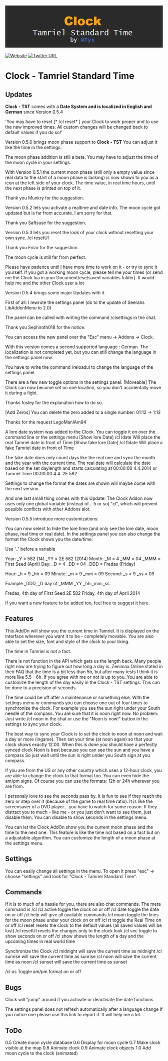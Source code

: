 ![ClockTST](dev/clock.jpg)

[![Website](https://img.shields.io/website-up-down-green-red/http/shields.io.svg?maxAge=2592000)](http://www.esoui.com/downloads/info241-Clock-TamrielStandardTime.html)
[![Twitter URL](https://img.shields.io/twitter/url/http/shields.io.svg?style=social&maxAge=2592000?style=flat)](https://twitter.com/Tyxzs)

Clock - Tamriel Standard Time
======
Updates
----------
**Clock - TST** comes with a **Date System and is localized in English and German** since Version 0.5.4

'You may have to reset [* /cl reset* ] your Clock to work proper and to use the new improved times.
All custom changes will be changed back to default values if you do so!'

Version 0.5.0 brings moon phase support to **Clock - TST**
You can adjust it like the time in the settings.

The moon phase addition is still a beta. You may have to adjust the time of the moon cycle in your settings.

With Version 0.5.1 the current moon phase (still only a empty value since real data to the start of a moon phase is lacking) is now shown to you as a icon at the left side of your clock. The time value, in real time hours, until the next phase is printed on top of it.

Thank you Munkry for the suggestion.

Version 0.5.2 lets you activate a realtime and date info.
The moon cycle got updated but is far from accurate. I am sorry for that.

Thank you Saftsuse for the suggestion.

Version 0.5.3 lets you reset the look of your clock without resetting your own sync. 
/cl resetUI

Thank you Friiar for the suggestion.

The moon cycle is still far from perfect.

Please have patience until I have more time to work on it - or try to sync it yourself.
If you got a working moon cycle, please tell me your times (or send me the Clock.lua in your Document/ese/saved variables folder). It would help me and the other Clock user a lot 

Version 0.5.4 brings some major Updates with it.

First of all: I rewrote the settings panel (do to the update of Seerahs LibAddonMenu to 2.0)

The panel can be called with writing the command /clsettings in the chat.

Thank you Sephiroth018 for the notice.

You can access the new panel over the "Esc" menu -> Addons -> Clock.

With this version comes a second supported language : German.
The localization is not completed yet, but you can still change the language in the settings panel now.

You have to write the command /reloadui to change the language of the settings panel.

There are a few new toggle options in the settings panel:
[Moveable] The Clock can now become set on one location, so you don't accidentally move it during a fight.

Thanks fosley for the explanation how to do so.

[Add Zeros] You can delete the zero added to a single number: 01:12 -> 1:12

Thanks for the request LegoManIAm94

A lore date system was added to the Clock.
You can toggle it on over the command line or the settings menu
[Show lore Date] /cl ldate Will place the real Tamriel date in front of Time
[Show fake lore Date] /cl fldate Will place a fake Tamriel date in front of Time

The fake date does only count days like the real one and sync the month and the year with the current time.
The real date will calculate the date based on the set daylength and starts calculating at 00:00:00 4.4.2014 or Tamriel Time 00:00:00 4.4. 2E 582

Settings to change the format the dates are shown will maybe come with the next version.

And one last small thing comes with this Update:
The Clock Addon now uses only one global variable (instead of... 5 or so) "cl", which will prevent possible conflicts with other Addons alot.


Version 0.5.5 introduce more customizations:

You can now select to hide the lore time (and only see the lore date, moon phase, real time or real date).
In the settings panel you can also change the format the Clock shows you the date/time:

Use '_' before a variable

Year: 
_Y = 582 (14)
_YY = 2E 582 (2014)
Month: 
_M = 4
_MM = 04
_MMM = First Seed (April)
Day: 
_D = 4
_DD = 04
_DDD = Fredas (Friday)

Hour: 
_h = 9
_hh = 09
Minute:
_m = 9
_mm = 09
Second: 
_s = 9
_ss = 09

Example
_DDD, _D day of _MMM _YY _hh:_mm:_ss

Fredas, 4th day of First Seed 2E 582
Friday, 4th day of April 2014


If you want a new feature to be added too, feel free to suggest it here.


Features
-------------

This AddOn will show you the current time in Tamriel.
It is displayed on the Interface wherever you want it to be - completely movable.
You are also able to set the size, font and style of the clock to your liking.

The time in Tamriel is not a fact.

There is not function in the API which gets us the length back.
Many people right now are trying to figure out how long a day is.
Zenimax Online stated in their FAQ that the time is a bit less than 5h, but after many tests I think it is more like 5.5 - 6h.
If you agree with me or not is up to you.
You are able to customize the length of the day easily in the Clock - TST settings.
This can be done to a precision of seconds.

The time could be off after a maintenance or something else.
With the settings menu or commands you can choose one out of four times to synchronize the clock.
For example you see the sun right under your South needle of the compass. 
You are sure that it is noon right now. 
No problem: Just write /cl noon in the chat or use the "Noon is now!" button in the settings to sync your clock.

The best way to sync your Clock is to set the clock to noon at noon and wait a day or more (ingame).
Then set your time (at noon again) so that your clock shows exactly 12:00.
When this is done you should have a perfectly synced clock
Noon is best because you can see the sun and you have a compass 
So just wait until the sun is right under you South sign at you compass.

If you are from the US or any other country which uses a 12-hour clock, you are able to change the clock to that format too. You can even hide the am/pm signs.
Of course you can use the formats: 12h or 24h wherever you are from.

I personaly love to see the seconds pass by. It is fun to see if they reach the zero or step over it (because of the game to real time ratio). It is like the screensaver of a DVD player... you have to watch for some reason.
If they distract you to much - like me - or you just don't want to see them, just disable them.
You can disable to show seconds in the settings menu.

You can let the Clock AddOn show you the current moon phase and the time to the next one.
This feature is like the time not based on a fact but on a adjustable algorithm.
You can customize the length of a moon phase at the settings menu.


Settings
-----------

You can easily change all settings in the menu.
To open it press "esc" -> choose "settings" and look for "Clock - Tamriel Standard Time".


Commands
---------------
If it is to much of a hassle for you, there are also chat commands.
The meta command is /cl
/cl active toggle the clock on or off
/cl date toggle the date on or off
/cl help will give all available commands
/cl moon toggle the lines for the moon phase under your clock on or off
/cl rt toggle the Real Time on or off
/cl reset resets the clock to the default values (all saved values will be lost)
/cl resetUI resets the changes only to the clock look
/cl sec toggle to show seconds on or off
/cl show shows the length of a day and the upcoming times in real world time

Synchronize the Clock
/cl midnight will save the current time as midnight
/cl sunrise will save the current time as sunrise
/cl noon will save the current time as noon
/cl sunset will save the current time as sunset

/cl us Toggle am/pm format on or off


Bugs
---------

Clock will "jump" around if you activate or deactivate the date functions

The settings panel does not refresh automatically after a language change
If you notice one please use this link to report it.
It will help me a lot.



ToDo
-----------
0.5 Create moon cycle database
0.6 Display for moon cycle
0.7 Make clock visible at the map
0.8 Animate clock
0.9 Animate clock objects
1.0 Add moon cycle to the clock (animated)
